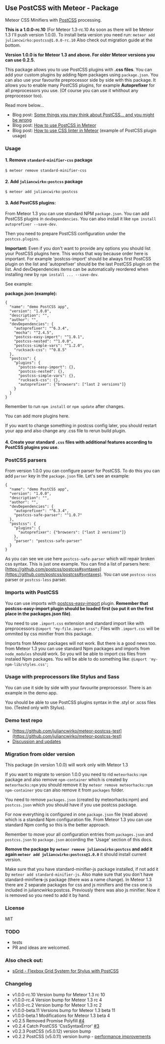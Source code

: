 ## Use PostCSS with Meteor - Package

Meteor CSS Minifiers with [PostCSS](https://github.com/postcss/postcss) processing.

**This is a 1.0.0-rc.10** (For Meteor 1.3-rc.10 As soon as there will be Meteor 1.3 I'll push version 1.0.0). To install beta version you need run: `meteor add juliancwirko:postcss@1.0.0-rc.10` Also check out migration guide at the bottom.

**Version 1.0.0 is for Meteor 1.3 and above. For older Meteor versions you can use 0.2.5.**

This package allows you to use PostCSS plugins with **.css files**. You can add your custom plugins by adding Npm packages using `package.json`. You can also use your favourite preprocessor side by side with this package. It allows you to enable many PostCSS plugins, for example **Autoprefixer** for all preprocessors you use. (Of course you can use it whithout any preprocessor too).

Read more below...

- Blog post: [Some things you may think about PostCSS... and you might be wrong](http://julian.io/some-things-you-may-think-about-postcss-and-you-might-be-wrong/)
- Blog post: [How to use PostCSS in Meteor](http://julian.io/how-to-use-postcss-in-meteor/)
- Blog post: [How to use CSS linter in Meteor](https://medium.com/@juliancwirko/how-to-use-css-linter-in-meteor-c60b2f24f969) (example of PostCSS plugin usage)

### Usage

#### 1. Remove `standard-minifier-css` package

```
$ meteor remove standard-minifier-css
```

#### 2. Add `juliancwirko:postcss` package

```
$ meteor add juliancwirko:postcss
```

#### 3. Add PostCSS plugins:

From Meteor 1.3 you can use standard NPM `package.json`. You can add PostCSS plugins in `devDependencies`. You can also install it like `npm install autoprefixer --save-dev`.

Then you need to prepare PostCSS configuration under the `postcss.plugins`.

**Important:** Even if you don't want to provide any options you should list your PostCSS plugins here. This works that way because order here is important. For example 'postcss-import' should be always first PostCSS plugin on the list and 'autoprefixer' should be the last PostCSS plugin on the list. And devDependencies items can be automatically reordered when installing new by `npm install ... --save-dev`.

See example:

**package.json (example):**
```
{
  "name": "demo PostCSS app",
  "version": "1.0.0",
  "description": "",
  "author": "",
  "devDependencies": {
    "autoprefixer": "^6.3.4",
    "mocha": "^2.4.5",
    "postcss-easy-import": "^1.0.1",
    "postcss-nested": "^1.0.0",
    "postcss-simple-vars": "^1.2.0",
    "rucksack-css": "^0.8.5"
  },
  "postcss": {
    "plugins": {
      "postcss-easy-import": {},
      "postcss-nested": {},
      "postcss-simple-vars": {},
      "rucksack-css": {},
      "autoprefixer": {"browsers": ["last 2 versions"]}
    }
  }
}
```

Remember to run `npm install` or `npm update` after changes.

You can add more plugins here.

If you want to change something in postcss config later, you should restart your app and also change any .css file to rerun build plugin.

#### 4. Create your standard `.css` files with additional features according to PostCSS plugins you use.

### PostCSS parsers

From version 1.0.0 you can configure parser for PostCSS. To do this you can add `parser` key in the `package.json` file. Let's see an example:

```
{
  "name": "demo PostCSS app",
  "version": "1.0.0",
  "description": "",
  "author": "",
  "devDependencies": {
    "autoprefixer": "^6.3.4",
    "postcss-safe-parser": "^1.0.7"
  },
  "postcss": {
    "plugins": {
      "autoprefixer": {"browsers": ["last 2 versions"]}
    },
    "parser": "postcss-safe-parser"
  }
}
```

As you can see we use here `postcss-safe-parser` which will repair broken css syntax. This is just one example. You can find a list of parsers here: [https://github.com/postcss/postcss#syntaxes](https://github.com/postcss/postcss#syntaxes). You can use `postcss-scss` parser or `postcss-less` parser.

### Imports with PostCSS

You can use imports with [postcss-easy-import](https://github.com/postcss/postcss-easy-import) plugin. **Remember that postcss-easy-import plugin should be loaded first (so put it on the first place in the packages.json file)**.

You need to use `.import.css` extension and standard import like with preprocessors `@import "my-file.import.css";` Files with `.import.css` will be ommited by css minifier from this package.

Imports from Meteor packages will not work. But there is a good news too. from Meteor 1.3 you can use standard Npm packages and imports from `node_modules` should work. So you will be able to import css files from instaled Npm packages. You will be able to do something like: `@import 'my-npm-lib/styles.css'`;

### Usage with preprocessors like Stylus and Sass

You can use it side by side with your favourite preprocessor. There is an example in the demo app.

You should be able to use PostCSS plugins syntax in the .styl or .scss files too. (Tested only with Stylus).

### Demo test repo

- [https://github.com/juliancwirko/meteor-postcss-test](https://github.com/juliancwirko/meteor-postcss-test)
- [Discussion and updates](https://forums.meteor.com/t/postcss-package-and-meteor-build-plugin-questions/12454?u=juliancwirko)

### Migration from older version

This package (in version 1.0.0) will work only with Meteor 1.3

If you want to migrate to version 1.0.0 you need to rid `meteorhacks:npm` package and also remove `npm-container` which is created by `meteorhacks:npm` you should remove it by `meteor remove meteorhacks:npm npm-container` you can also remove it from `packages` folder.

You need to remove `packages.json` (created by meteorhacks:npm) and `postcss.json` which you should have if you use postcss package.

For now everything is configured in one `package.json` file (read above) which is a standard Npm configuration file. From Meteor 1.3 you can use standard Npm config so this is the better approach.

Remember to move your all configuration entries from `packages.json` and `postcss.json` to `package.json` according the 'Usage' section of this docs.

**Remove the package by `meteor remove juliancwirko:postcss` and add it again `meteor add juliancwirko:postcss@1.0.0`** it should install current version.

Make sure that you have standard-minifier-js package installed, if not add it by `meteor add standard-minifier-js`. Also make sure that you don't have standard-minifier**s**-js package (there was a name change). In Meteor 1.3 there are 2 separate packages for css and js minifiers and the css one is included in juliancwirko:postcss. Previously there was also js minifier. Now it is removed so you need to add it by hand.

### License

MIT

### TODO

- tests
- PR and ideas are welcomed.

### Also check out:

- [sGrid - Flexbox Grid System for Stylus with PostCSS](https://atmospherejs.com/juliancwirko/s-grid)

### Changelog

- v1.0.0-rc.10 Version bump for Meteor 1.3 rc 10
- v1.0.0-rc.4 Version bump for Meteor 1.3 rc 4
- v1.0.0-rc.2 Version bump for Meteor 1.3 rc 2
- v1.0.0-beta.11 Versions bump for Meteor 1.3 beta 11
- v1.0.0-beta.1 Modifications for Meteor 1.3 beta 4
- v0.2.5 Removed Promise Polyfill [#4](https://github.com/juliancwirko/meteor-postcss/pull/4)
- v0.2.4 Catch PostCSS 'CssSyntaxError' [#3](https://github.com/juliancwirko/meteor-postcss/issues/3)
- v0.2.3 PostCSS (v5.0.12) version bump
- v0.2.2 PostCSS (v5.0.11) version bump - [performance improvements](https://evilmartians.com/chronicles/postcss-1_5x-faster)
